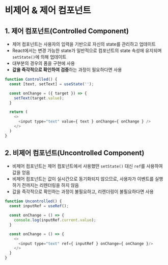 # 비제어 & 제어 컴포넌트

## 1. 제어 컴포넌트(Controlled Component)
- 제어 컴포넌트는 사용자의 입력을 기반으로 자신의 state를 관리하고 업데이트
- React에서는 변경 가능한 state가 일반적으로 컴포넌트의 state 속성에 유지되며 `setState()`에 의해 업데이트
- 대부분의 경우의 폼을 구현에 사용
- **값을 즉각적으로 확인하여 검증**하는 과정이 필요하다면 사용

```javascript
function Controlled() {
  const [text, setText] = useState('');

  const onChange = ({ target }) => {
    setText(target.value);
  }

  return (
    <>
      <input type="text" value={ text } onChange={ onChange } />
    </>
  )
}
```
## 2. 비제어 컴포넌트(Uncontrolled Component)
- 비제어 컴포넌트는 제어 컴포넌트에서 사용했떤 `setState()` 대신 `ref`를 사용하여 값을 얻음
- 비제어 컴포넌트는 값이 실시간으로 동기화되지 않으므로, 사용자가 이벤트를 실행하기 전까지는 리렌더링을 하지 않음
- 값을 즉각적으로 확인하는 과정이 불필요하고, 리렌더링이 불필요하다면 사용

```javascript
function Uncontrolled() {
  const inputRef = useRef();

  const onChange = () => {
    console.log(inputRef.current.value);
  }

  const onChange = () => {
    <>
      <input type="text" ref={ inputRef } onChange={ onChange }/>
    </>
  }
}
```